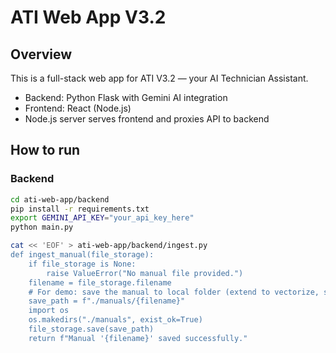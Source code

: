 # ATI Web App V3.2

## Overview
This is a full-stack web app for ATI V3.2 — your AI Technician Assistant.
- Backend: Python Flask with Gemini AI integration
- Frontend: React (Node.js)
- Node.js server serves frontend and proxies API to backend

## How to run

### Backend
```bash
cd ati-web-app/backend
pip install -r requirements.txt
export GEMINI_API_KEY="your_api_key_here"
python main.py

cat << 'EOF' > ati-web-app/backend/ingest.py
def ingest_manual(file_storage):
    if file_storage is None:
        raise ValueError("No manual file provided.")
    filename = file_storage.filename
    # For demo: save the manual to local folder (extend to vectorize, scan, etc.)
    save_path = f"./manuals/{filename}"
    import os
    os.makedirs("./manuals", exist_ok=True)
    file_storage.save(save_path)
    return f"Manual '{filename}' saved successfully."
